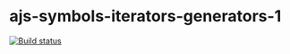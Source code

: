 # ajs-symbols-iterators-generators-1
[![Build status](https://ci.appveyor.com/api/projects/status/lf1bcoadya5kr34c?svg=true)](https://ci.appveyor.com/project/ADeoZ/ajs-symbols-iterators-generators-1)